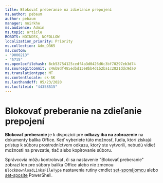 ```yaml
---
title: Blokovať preberanie na zdieľanie prepojení
ms.author: pebaum
author: pebaum
manager: mnirkhe
ms.audience: Admin
ms.topic: article
ROBOTS: NOINDEX, NOFOLLOW
localization_priority: Priority
ms.collection: Adm_O365
ms.custom:
- "9000213"
- "5715"
ms.openlocfilehash: 8cb53754125cedf4a3d0426d6c3bf70297eb3d74
ms.sourcegitcommit: c46b8df485edbd13e8bb4d1b2ba1c2821ddc9da0
ms.translationtype: MT
ms.contentlocale: sk-SK
ms.lasthandoff: 05/23/2020
ms.locfileid: "44358515"
---
```

# <a name="block-download-on-sharing-links"></a>Blokovať preberanie na zdieľanie prepojení

**Blokovať preberanie** je k dispozícii pre **odkazy iba na zobrazenie** na dokumenty balíka Office. Keď vyberiete túto možnosť, ľudia, ktorí získajú prístup k súboru prostredníctvom odkazu, ktorý ste vytvorili, nebudú vidieť možnosti na prevzatie, tlač alebo kopírovanie súboru.

Správcovia môžu kontrolovať, či sa nastavenie "Blokovať preberanie" zobrazí len pre súbory balíka Office alebo nie zmenou `BlockDownloadLinksFileType` nastavenia rutiny cmdlet [set-sponájomcu](https://docs.microsoft.com/powershell/module/sharepoint-online/set-spotenant?view=sharepoint-ps) alebo [set-sposite](https://docs.microsoft.com/powershell/module/sharepoint-online/set-sposite?view=sharepoint-ps) PowerShell.
